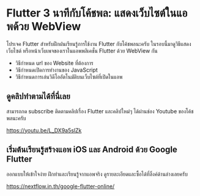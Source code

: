 # Flutter 3 นาทีกับโค้ชพล: แสดงเว็บไซต์ในแอพด้วย WebView

โปรเจค Flutter สำหรับฝึกฝนเรียนรู้การใช้งาน Flutter กับโค้ชพลนะครับ ในรอบนี้มาดูวิธีแสดงเว็บไซต์ หรือหน้าเว็บเพจของเราในแอพพลิเคชั่น Flutter ด้วย WebView กัน

- วิธีกำหนด url ของ Website ที่ต้องการ
- วิธีกำหนดเปิดการทำงานของ JavaScript
- วิธีกำหนดการเล่นวิดีโออัตโนมัติบนเว็บไซต์ที่เปิดในแอพ

## ดูคลิปทำตามได้ที่นี่เลย 

สามารถกด subscribe ติดตามคลิปเรื่อง Flutter และคลิปใหม่ๆ ได้ผ่านช่อง Youtube ของโค้ชพลนะครับ 

https://youtu.be/L_DX9a5slZk


## เริ่มต้นเรียนรู้สร้างแอพ iOS และ Android ด้วย Google Flutter 

ออกแบบให้เข้าใจง่าย ฝึกทำและเรียนรู้จากแอพจริง ดูรายละเอียดและซื้อได้ที่ลิ้งค์ด้านล่างเลยครับ 

https://nextflow.in.th/google-flutter-online/
